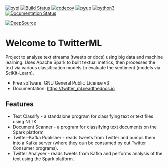 [![pypi](https://img.shields.io/pypi/v/twitter_ml.svg)](https://pypi.python.org/pypi/twitter_ml)
[![Build Status](https://travis-ci.org/paulknewton/twitter_ml.svg?branch=master)](https://travis-ci.org/paulknewton/twitter_ml)
[![codecov](https://codecov.io/gh/paulknewton/twitter_ml/branch/master/graph/badge.svg)](https://codecov.io/gh/paulknewton/twitter_ml)
[![pyup](https://pyup.io/repos/github/paulknewton/twitter_ml/shield.svg)](https://pyup.io/account/repos/github/paulknewton/twitter_ml)
[![python3](https://pyup.io/repos/github/paulknewton/twitter_ml/python-3-shield.svg)](https://pyup.io/account/repos/github/paulknewton/twitter_ml)
[![Documentation Status](https://readthedocs.org/projects/twitter-ml/badge/?version=latest)](https://twitter-ml.readthedocs.io/en/latest/?badge=latest)

[![DeepSource](https://static.deepsource.io/deepsource-badge-light.svg)](https://deepsource.io/gh/paulknewton/twitter_ml/?ref=repository-badge)

# Welcome to TwitterML
Project to analyse text streams (tweets or docs) using big data and machine learning. Uses Apache Spark to built textual metrics, then processes the text via various classification models to evaluate the sentiment (models via SciKit-Learn).

* Free software: GNU General Public License v3
* Documentation: https://twitter_ml.readthedocs.io

## Features
* Text Classify - a standalone program for classifying text or text files using NLTK
* Document Scanner - a program for classifying text documents on the Spark platform
* Twitter-Kafka Publisher - reads tweets from Twitter and pumps them into a Kafka server (where they can be consumed by out Twitter Consumer programs).
* Twitter Analyser - reads tweets from Kafka and performs analysis of the text using the Spark platform.

